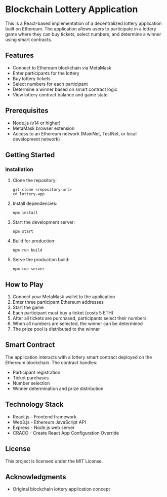 # Blockchain Lottery Application

This is a React-based implementation of a decentralized lottery application built on Ethereum. The application allows users to participate in a lottery game where they can buy tickets, select numbers, and determine a winner using smart contracts.

## Features

- Connect to Ethereum blockchain via MetaMask
- Enter participants for the lottery
- Buy lottery tickets
- Select numbers for each participant
- Determine a winner based on smart contract logic
- View lottery contract balance and game state

## Prerequisites

- Node.js (v14 or higher)
- MetaMask browser extension
- Access to an Ethereum network (MainNet, TestNet, or local development network)

## Getting Started

### Installation

1. Clone the repository:
   ```
   git clone <repository-url>
   cd lottery-app
   ```

2. Install dependencies:
   ```
   npm install
   ```

3. Start the development server:
   ```
   npm start
   ```

4. Build for production:
   ```
   npm run build
   ```

5. Serve the production build:
   ```
   npm run server
   ```

## How to Play

1. Connect your MetaMask wallet to the application
2. Enter three participant Ethereum addresses
3. Start the game
4. Each participant must buy a ticket (costs 5 ETH)
5. After all tickets are purchased, participants select their numbers
6. When all numbers are selected, the winner can be determined
7. The prize pool is distributed to the winner

## Smart Contract

The application interacts with a lottery smart contract deployed on the Ethereum blockchain. The contract handles:

- Participant registration
- Ticket purchases
- Number selection
- Winner determination and prize distribution

## Technology Stack

- React.js - Frontend framework
- Web3.js - Ethereum JavaScript API
- Express - Node.js web server
- CRACO - Create React App Configuration Override

## License

This project is licensed under the MIT License.

## Acknowledgments

- Original blockchain lottery application concept
